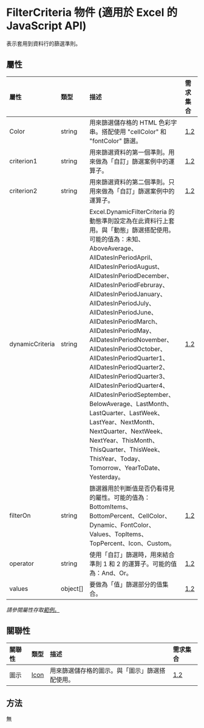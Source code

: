 ﻿# <a name="filtercriteria-object-javascript-api-for-excel"></a>FilterCriteria 物件 (適用於 Excel 的 JavaScript API)

表示套用到資料行的篩選準則。

## <a name="properties"></a>屬性

| 屬性	       | 類型	    |描述| 需求集合|
|:---------------|:--------|:----------|:----|
|Color|string|用來篩選儲存格的 HTML 色彩字串。搭配使用 "cellColor" 和 "fontColor" 篩選。|[1.2](../requirement-sets/excel-api-requirement-sets.md)|
|criterion1|string|用來篩選資料的第一個準則。用來做為「自訂」篩選案例中的運算子。|[1.2](../requirement-sets/excel-api-requirement-sets.md)|
|criterion2|string|用來篩選資料的第二個準則。只用來做為「自訂」篩選案例中的運算子。|[1.2](../requirement-sets/excel-api-requirement-sets.md)|
|dynamicCriteria|string|Excel.DynamicFilterCriteria 的動態準則設定為在此資料行上套用。與「動態」篩選搭配使用。可能的值為：未知、AboveAverage、AllDatesInPeriodApril、AllDatesInPeriodAugust、AllDatesInPeriodDecember、AllDatesInPeriodFebruray、AllDatesInPeriodJanuary、AllDatesInPeriodJuly、AllDatesInPeriodJune、AllDatesInPeriodMarch、AllDatesInPeriodMay、AllDatesInPeriodNovember、AllDatesInPeriodOctober、AllDatesInPeriodQuarter1、AllDatesInPeriodQuarter2、AllDatesInPeriodQuarter3、AllDatesInPeriodQuarter4、AllDatesInPeriodSeptember、BelowAverage、LastMonth、LastQuarter、LastWeek、LastYear、NextMonth、NextQuarter、NextWeek、NextYear、ThisMonth、ThisQuarter、ThisWeek、ThisYear、Today、Tomorrow、YearToDate、Yesterday。|[1.2](../requirement-sets/excel-api-requirement-sets.md)|
|filterOn|string|篩選器用於判斷值是否仍看得見的屬性。可能的值為：BottomItems、BottomPercent、CellColor、Dynamic、FontColor、Values、TopItems、TopPercent、Icon、Custom。|[1.2](../requirement-sets/excel-api-requirement-sets.md)|
|operator|string|使用「自訂」篩選時，用來結合準則 1 和 2 的運算子。可能的值為：And、Or。|[1.2](../requirement-sets/excel-api-requirement-sets.md)|
|values|object[]|要做為「值」篩選部分的值集合。|[1.2](../requirement-sets/excel-api-requirement-sets.md)|

_請參閱屬性存取[範例。](#property-access-examples)_

## <a name="relationships"></a>關聯性
| 關聯性 | 類型	    |描述| 需求集合|
|:---------------|:--------|:----------|:----|
|圖示|[Icon](icon.md)|用來篩選儲存格的圖示。與「圖示」篩選搭配使用。|[1.2](../requirement-sets/excel-api-requirement-sets.md)|

## <a name="methods"></a>方法
無

